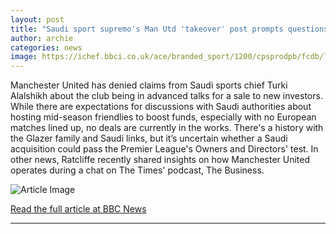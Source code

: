 ```yaml
---
layout: post
title: "Saudi sport supremo's Man Utd 'takeover' post prompts questions"
author: archie
categories: news
image: https://ichef.bbci.co.uk/ace/branded_sport/1200/cpsprodpb/fcdb/live/6a04a9d0-a507-11f0-9dbe-ddd82a978925.jpg
---
```

Manchester United has denied claims from Saudi sports chief Turki Alalshikh about the club being in advanced talks for a sale to new investors. While there are expectations for discussions with Saudi authorities about hosting mid-season friendlies to boost funds, especially with no European matches lined up, no deals are currently in the works. There's a history with the Glazer family and Saudi links, but it’s uncertain whether a Saudi acquisition could pass the Premier League's Owners and Directors' test. In other news, Ratcliffe recently shared insights on how Manchester United operates during a chat on The Times' podcast, The Business.

![Article Image](https://ichef.bbci.co.uk/ace/branded_sport/1200/cpsprodpb/fcdb/live/6a04a9d0-a507-11f0-9dbe-ddd82a978925.jpg)

[Read the full article at BBC News](https://www.bbc.com/sport/football/articles/c62npgeplwyo?at_medium=RSS&at_campaign=rss)

---
